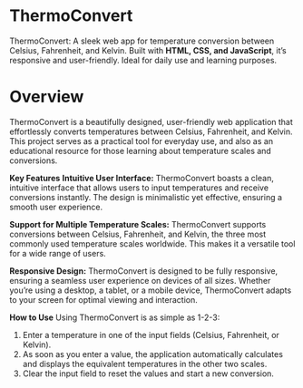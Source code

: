 # **ThermoConvert**
ThermoConvert: A sleek web app for temperature conversion between Celsius, Fahrenheit, and Kelvin. Built with **HTML, CSS, and JavaScript**, it’s responsive and user-friendly. Ideal for daily use and learning purposes.


# **Overview**
ThermoConvert is a beautifully designed, user-friendly web application that effortlessly converts temperatures between Celsius, Fahrenheit, and Kelvin. This project serves as a practical tool for everyday use, and also as an educational resource for those learning about temperature scales and conversions.

**Key Features**
**Intuitive User Interface:** ThermoConvert boasts a clean, intuitive interface that allows users to input temperatures and receive conversions instantly. The design is minimalistic yet effective, ensuring a smooth user experience.

**Support for Multiple Temperature Scales:** ThermoConvert supports conversions between Celsius, Fahrenheit, and Kelvin, the three most commonly used temperature scales worldwide. This makes it a versatile tool for a wide range of users.

**Responsive Design:** ThermoConvert is designed to be fully responsive, ensuring a seamless user experience on devices of all sizes. Whether you’re using a desktop, a tablet, or a mobile device, ThermoConvert adapts to your screen for optimal viewing and interaction.


**How to Use**
Using ThermoConvert is as simple as 1-2-3:

1. Enter a temperature in one of the input fields (Celsius, Fahrenheit, or Kelvin).
2. As soon as you enter a value, the application automatically calculates and displays the equivalent temperatures in the other two scales.
3. Clear the input field to reset the values and start a new conversion.
